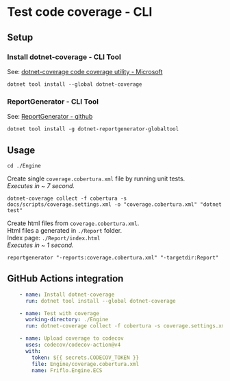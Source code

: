 

# Test code coverage - CLI


## Setup

### Install dotnet-coverage - CLI Tool

See: [dotnet-coverage code coverage utility - Microsoft](https://learn.microsoft.com/en-us/dotnet/core/additional-tools/dotnet-coverage)

```
dotnet tool install --global dotnet-coverage
```


### ReportGenerator - CLI Tool

See: [ReportGenerator - github](https://github.com/danielpalme/ReportGenerator)

```
dotnet tool install -g dotnet-reportgenerator-globaltool
```


## Usage

```
cd ./Engine
```

Create single `coverage.cobertura.xml` file by running unit tests.  
*Executes in ~ 7 second.*
```
dotnet-coverage collect -f cobertura -s docs/scripts/coverage.settings.xml -o "coverage.cobertura.xml" "dotnet test"
```

Create html files from `coverage.cobertura.xml`.  
Html files a generated in `./Report` folder.  
Index page: `./Report/index.html`  
*Executes in ~ 1 second.*
```
reportgenerator "-reports:coverage.cobertura.xml" "-targetdir:Report"
```


## GitHub Actions integration
```yaml
    - name: Install dotnet-coverage
      run: dotnet tool install --global dotnet-coverage

    - name: Test with coverage
      working-directory: ./Engine
      run: dotnet-coverage collect -f cobertura -s coverage.settings.xml -o "coverage.cobertura.xml" "dotnet test"

    - name: Upload coverage to codecov
      uses: codecov/codecov-action@v4
      with:
        token: ${{ secrets.CODECOV_TOKEN }}
        file: Engine/coverage.cobertura.xml
        name: Friflo.Engine.ECS
```
